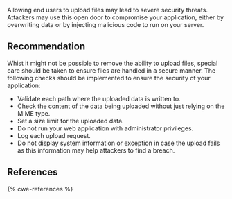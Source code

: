 Allowing end users to upload files may lead to severe security threats. Attackers may use this open door to compromise your application, either by overwriting data or by injecting malicious code to run on your server.


## Recommendation
Whist it might not be possible to remove the ability to upload files, special care should be taken to ensure files are handled in a secure manner. The following checks should be implemented to ensure the security of your application:

* Validate each path where the uploaded data is written to.
* Check the content of the data being uploaded without just relying on the MIME type.
* Set a size limit for the uploaded data.
* Do not run your web application with administrator privileges.
* Log each upload request.
* Do not display system information or exception in case the upload fails as this information may help attackers to find a breach.

## References
{% cwe-references %}
